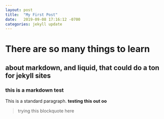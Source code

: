 ```yaml
---
layout: post
title:  "My First Post"
date:   2019-09-08 17:16:12 -0700
categories: jekyll update
---
```


# There are so many things to learn
## about markdown, and liquid, that could do a ton for jekyll sites
### this is a markdown test 

This is a standard paragraph. **testing this out oo**

> trying this blockquote here 


